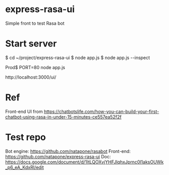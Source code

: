 # express-rasa-ui
Simple front to test Rasa bot

# Start server
$ cd ~/project/express-rasa-ui
$ node app.js
$ node app.js --inspect

Prod$ PORT=80 node app.js



http://localhost:3000/ui/

# Ref
Front-end UI from https://chatbotslife.com/how-you-can-build-your-first-chatbot-using-rasa-in-under-15-minutes-ce557ea52f2f

# Test repo
Bot engine: https://github.com/natapone/rasabot
Front-end: https://github.com/natapone/express-rasa-ui
Doc: https://docs.google.com/document/d/1ltLQOXvjYHFJlqhxJprnc0l1aksOUWk_p6_eA_KdxRI/edit
